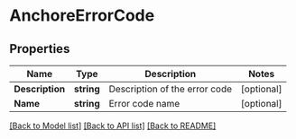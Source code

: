 # AnchoreErrorCode

## Properties

Name | Type | Description | Notes
------------ | ------------- | ------------- | -------------
**Description** | **string** | Description of the error code | [optional] 
**Name** | **string** | Error code name | [optional] 

[[Back to Model list]](../README.md#documentation-for-models) [[Back to API list]](../README.md#documentation-for-api-endpoints) [[Back to README]](../README.md)


